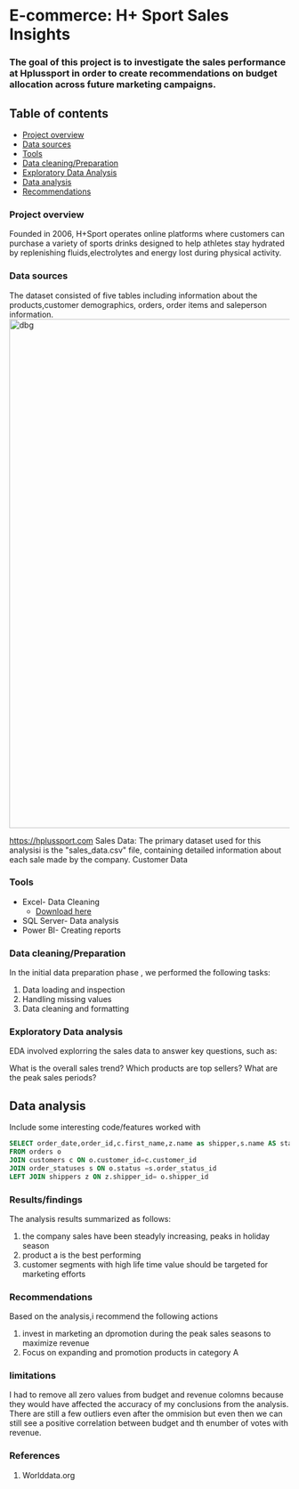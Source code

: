 # E-commerce: H+ Sport Sales Insights

### The goal of this project is to investigate the sales performance at Hplussport in order to create recommendations on budget allocation across future marketing campaigns.

## Table of contents
- [Project overview](#project-overview)
- [Data sources](#data-sources)
- [Tools](#tools)
- [Data cleaning/Preparation](#data-cleaning-preparation)
- [Exploratory Data Analysis](#exploratory-data-analysis)
- [Data analysis](#data-analysis)
- [Recommendations](#recommendations)

### Project overview
Founded in 2006, H+Sport operates online platforms where customers can purchase a variety of sports drinks designed to help athletes stay hydrated by replenishing fluids,electrolytes and energy lost during physical activity.


### Data sources
The dataset consisted of five tables including information about the  products,customer demographics, orders, order items and saleperson information.
<img width="915" alt="dbg" src="https://github.com/user-attachments/assets/29dc6d78-5bf7-4bc1-b3c3-eb6c65f566b5">

https://hplussport.com
Sales Data: The primary dataset used for this analysisi is the "sales_data.csv" file, containing detailed information about each sale made by the company.
Customer Data

### Tools
- Excel- Data Cleaning
  - [Download here](https://microsoft.com)
- SQL Server- Data analysis
- Power BI- Creating reports

### Data cleaning/Preparation
In the initial data preparation phase , we performed the following tasks:
1. Data loading and inspection
2. Handling missing values
3. Data cleaning and formatting

### Exploratory Data analysis
EDA involved explorring the sales data to answer key questions, such as:

What is the overall sales trend?
Which products are top sellers?
What are the peak sales periods?

## Data analysis
Include some interesting code/features worked with
```sql
SELECT order_date,order_id,c.first_name,z.name as shipper,s.name AS status
FROM orders o
JOIN customers c ON o.customer_id=c.customer_id
JOIN order_statuses s ON o.status =s.order_status_id
LEFT JOIN shippers z ON z.shipper_id= o.shipper_id
```

### Results/findings
The analysis results summarized as follows:
1. the company sales have been steadyly increasing, peaks in holiday season
2. product a is the best performing
3. customer segments with high life time value should be targeted for marketing efforts

### Recommendations
Based on the analysis,i recommend the following actions
1. invest in marketing an dpromotion during the peak sales seasons to maximize revenue
2. Focus on expanding and promotion products in category A

### limitations 
I had to remove all zero values from budget and revenue colomns because they would have affected the accuracy of my conclusions from the analysis. There are still a few outliers even after the ommision but even then we can still see a positive correlation between budget and th enumber of votes with revenue.

### References
1. Worlddata.org
   






   

